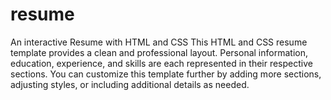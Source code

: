 # resume
An interactive Resume with HTML and CSS 
This HTML and CSS resume template provides a clean and professional layout. Personal information, education, experience, and skills are each represented in their respective sections. You can customize this template further by adding more sections, adjusting styles, or including additional details as needed.
